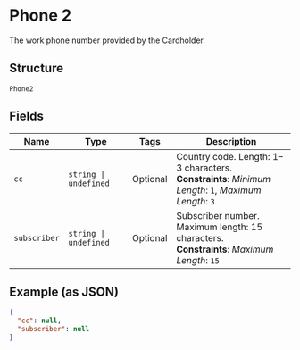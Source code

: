 
# Phone 2

The work phone number provided by the Cardholder.

## Structure

`Phone2`

## Fields

| Name | Type | Tags | Description |
|  --- | --- | --- | --- |
| `cc` | `string \| undefined` | Optional | Country code. Length: 1–3 characters.<br>**Constraints**: *Minimum Length*: `1`, *Maximum Length*: `3` |
| `subscriber` | `string \| undefined` | Optional | Subscriber number. Maximum length: 15 characters.<br>**Constraints**: *Maximum Length*: `15` |

## Example (as JSON)

```json
{
  "cc": null,
  "subscriber": null
}
```

